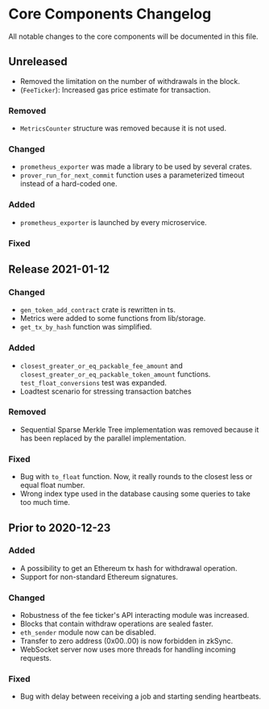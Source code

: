 # Core Components Changelog

All notable changes to the core components will be documented in this file.

## Unreleased

- Removed the limitation on the number of withdrawals in the block.
- (`FeeTicker`): Increased gas price estimate for transaction.

### Removed

- `MetricsCounter` structure was removed because it is not used.

### Changed

- `prometheus_exporter` was made a library to be used by several crates.
- `prover_run_for_next_commit` function uses a parameterized timeout instead of a hard-coded one.

### Added

- `prometheus_exporter` is launched by every microservice.

### Fixed

## Release 2021-01-12

### Changed

- `gen_token_add_contract` crate is rewritten in ts.
- Metrics were added to some functions from lib/storage.
- `get_tx_by_hash` function was simplified.

### Added

- `closest_greater_or_eq_packable_fee_amount` and `closest_greater_or_eq_packable_token_amount` functions.
  `test_float_conversions` test was expanded.
- Loadtest scenario for stressing transaction batches

### Removed

- Sequential Sparse Merkle Tree implementation was removed because it has been replaced by the parallel implementation.

### Fixed

- Bug with `to_float` function. Now, it really rounds to the closest less or equal float number.
- Wrong index type used in the database causing some queries to take too much time.

## Prior to 2020-12-23

### Added

- A possibility to get an Ethereum tx hash for withdrawal operation.
- Support for non-standard Ethereum signatures.

### Changed

- Robustness of the fee ticker's API interacting module was increased.
- Blocks that contain withdraw operations are sealed faster.
- `eth_sender` module now can be disabled.
- Transfer to zero address (0x00..00) is now forbidden in zkSync.
- WebSocket server now uses more threads for handling incoming requests.

### Fixed

- Bug with delay between receiving a job and starting sending heartbeats.
